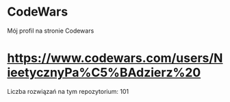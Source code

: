 # CodeWars <br/>
Mój profil na stronie Codewars <br/>
# https://www.codewars.com/users/NieetycznyPa%C5%BAdzierz%20 <br/>
Liczba rozwiązań na tym repozytorium: 101